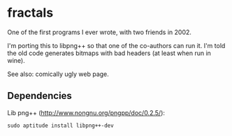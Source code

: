 fractals
========

One of the first programs I ever wrote, with two friends in 2002.

I'm porting this to libpng++ so that one of the co-authors can run it.
I'm told the old code generates bitmaps with bad headers (at least
when run in wine).

See also: comically ugly web page.

Dependencies
------------

Lib png++ (http://www.nongnu.org/pngpp/doc/0.2.5/):

    sudo aptitude install libpng++-dev
